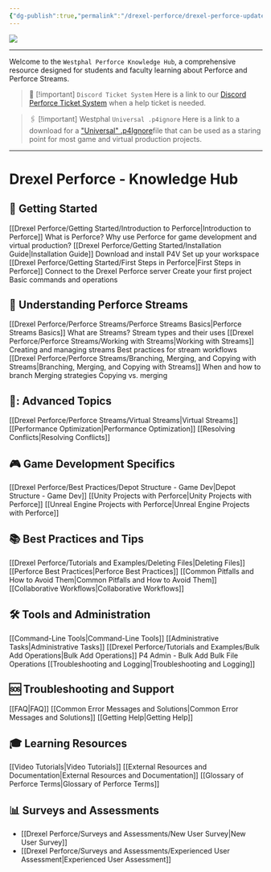 ```yaml
---
{"dg-publish":true,"permalink":"/drexel-perforce/drexel-perforce-updated/","contentClasses":"drexel","tags":["gardenEntry"]}
---
```



![](https://i.imgur.com/wIFCX7S.png)

---
Welcome to the `Westphal Perforce Knowledge Hub`, a comprehensive resource designed for students and faculty learning about Perforce and Perforce Streams. 


> 🎫 [!important] `Discord Ticket System`
> Here is a link to our [Discord Perforce Ticket System](https://discord.com/channels/433681562228490243/1191809248984838165) when a help ticket is needed. 


> 🖇 [!important] Westphal `Universal .p4ignore`
> Here is a link to a download for a ["Universal" .p4Ignore](https://1drv.ms/u/s!AqQzGx8l4o2wk-gX4KcMQCz_Dz8SjA)file that can be used as a staring point for most game and virtual production projects.

---
# Drexel Perforce - Knowledge Hub

## 🚀 Getting Started
[[Drexel Perforce/Getting Started/Introduction to Perforce\|Introduction to Perforce]]
   What is Perforce?
   Why use Perforce for game development and virtual production?
[[Drexel Perforce/Getting Started/Installation Guide\|Installation Guide]]
   Download and install P4V
   Set up your workspace
[[Drexel Perforce/Getting Started/First Steps in Perforce\|First Steps in Perforce]]
   Connect to the Drexel Perforce server
   Create your first project
   Basic commands and operations

## 🌊 Understanding Perforce Streams
[[Drexel Perforce/Perforce Streams/Perforce Streams Basics\|Perforce Streams Basics]]
   What are Streams?
   Stream types and their uses
[[Drexel Perforce/Perforce Streams/Working with Streams\|Working with Streams]]
   Creating and managing streams
   Best practices for stream workflows
[[Drexel Perforce/Perforce Streams/Branching, Merging, and Copying with Streams\|Branching, Merging, and Copying with Streams]]
   When and how to branch
   Merging strategies
   Copying vs. merging

## 💽: Advanced Topics
[[Drexel Perforce/Perforce Streams/Virtual Streams\|Virtual Streams]]
[[Performance Optimization\|Performance Optimization]]
[[Resolving Conflicts\|Resolving Conflicts]]

## 🎮 Game Development Specifics
[[Drexel Perforce/Best Practices/Depot Structure - Game Dev\|Depot Structure - Game Dev]]
[[Unity Projects with Perforce\|Unity Projects with Perforce]]
[[Unreal Engine Projects with Perforce\|Unreal Engine Projects with Perforce]]

## 📚 Best Practices and Tips
[[Drexel Perforce/Tutorials and Examples/Deleting Files\|Deleting Files]]
[[Perforce Best Practices\|Perforce Best Practices]]
[[Common Pitfalls and How to Avoid Them\|Common Pitfalls and How to Avoid Them]]
[[Collaborative Workflows\|Collaborative Workflows]]

## 🛠️ Tools and Administration
[[Command-Line Tools\|Command-Line Tools]]
[[Administrative Tasks\|Administrative Tasks]]
[[Drexel Perforce/Tutorials and Examples/Bulk Add Operations\|Bulk Add Operations]]
   P4 Admin - Bulk Add
   Bulk File Operations
[[Troubleshooting and Logging\|Troubleshooting and Logging]]


## 🆘 Troubleshooting and Support
[[FAQ\|FAQ]]
[[Common Error Messages and Solutions\|Common Error Messages and Solutions]]
[[Getting Help\|Getting Help]]

## 🎓 Learning Resources
[[Video Tutorials\|Video Tutorials]]
[[External Resources and Documentation\|External Resources and Documentation]]
[[Glossary of Perforce Terms\|Glossary of Perforce Terms]]

## 📊 Surveys and Assessments
- [[Drexel Perforce/Surveys and Assessments/New User Survey\|New User Survey]]
- [[Drexel Perforce/Surveys and Assessments/Experienced User Assessment\|Experienced User Assessment]]